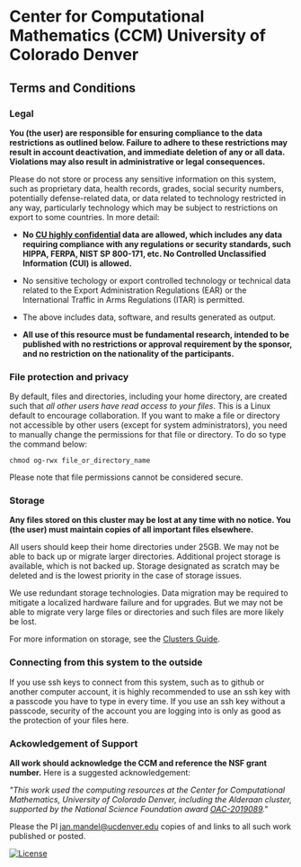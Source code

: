 # Center for Computational Mathematics (CCM) University of Colorado Denver

## Terms and Conditions

### Legal
**You (the user) are responsible for ensuring compliance to the data restrictions as outlined below. Failure to adhere
to these restrictions may result in account deactivation, and immediate deletion of any or all data. Violations may also
result in administrative or legal consequences.**

Please do not store or process any sensitive information on this system, such as proprietary data, health records, 
grades, social security numbers, potentially defense-related data, or data related to technology restricted in any way, 
particularly technology which may be subject to restrictions on export to some countries. In more detail:

* **No [CU highly confidential](https://www.cu.edu/data-governance/resources-support/data-classification) data are allowed, which includes any data requiring compliance with any regulations or security standards, such HIPPA, FERPA, NIST SP 800-171, etc. No Controlled Unclassified Information (CUI) is allowed.**
  
* No sensitive techology or export controlled technology or technical data related to the Export Administration Regulations (EAR) or the International Traffic in Arms  Regulations (ITAR) is permitted.
  
* The above includes data, software, and results generated as output. 

* **All use of this resource must be fundamental research, intended to be published with no restrictions or approval
requirement by the sponsor, and no restriction on the nationality of the participants.**

### File protection and privacy

By default, files and directories, including your home directory, are created such that *all other users have read access to your files*. This is a Linux default to encourage collaboration. If you want to make a file or directory not accessible by other users (except for system administrators), you need to manually change the permissions for that file or directory. To do so type the command below:

    chmod og-rwx file_or_directory_name

Please note that file permissions cannot be considered secure. 

### Storage

**Any files stored on this cluster may be lost at any time with no notice. You (the user) must  maintain copies of all
important files elsewhere.** 

All users should keep their home directories under 25GB. We may not be able to back up or migrate larger directories. 
Additional project storage is available, which is not backed up. Storage designated as scratch may be deleted and is the 
lowest priority in the case of storage issues. 

We use redundant storage technologies. Data migration may be required to mitigate a localized hardware failure and for upgrades. 
But we may not be able to migrate very large files or directories and such files are more likely be lost.

For more information on storage, see the [Clusters Guide](../clusters_guide/#file-storage).

### Connecting from this system to the outside 
If you use ssh keys to connect from this system, such as to github or 
another computer account, it is highly recommended to use an ssh key with a passcode you have to type in every time. 
If you use an ssh key without a passcode, security of the account you are logging into is only as good 
as the protection of your files here. 

### Ackowledgement of Support

**All work should acknowledge the CCM and reference the NSF grant number.** Here is a suggested acknowledgement:

*"This work used the computing resources at the Center for Computational Mathematics, University of Colorado Denver,
including the Alderaan cluster, supported by the National Science Foundation award
[OAC-2019089](https://www.nsf.gov/awardsearch/showAward?AWD_ID=2019089)."* 

Please the PI [jan.mandel@ucdenver.edu](mailto:jan.mandel@ucdenver.edu) copies of and links to all such
work published or posted. 

[![License](https://img.shields.io/badge/License-Apache%202.0-blue.svg)](https://opensource.org/licenses/Apache-2.0)
